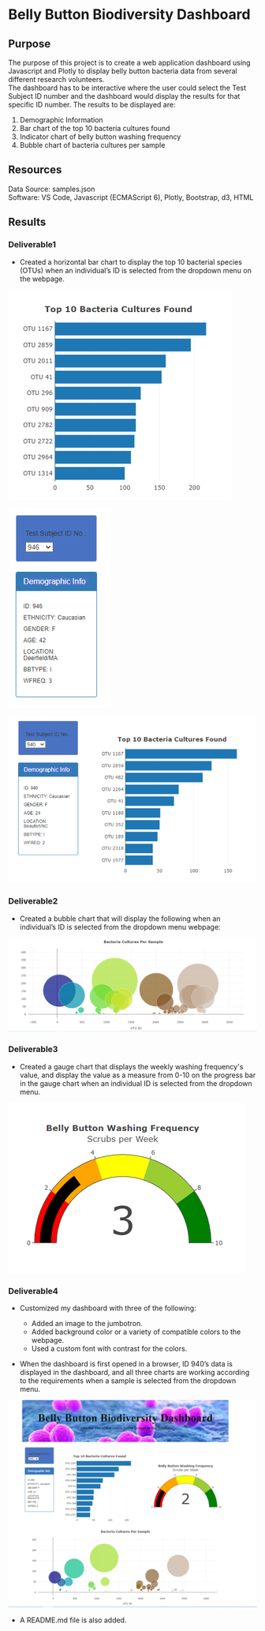 # Belly Button Biodiversity Dashboard

## Purpose
The purpose of this project is to create a web application dashboard using Javascript and Plotly to display belly button bacteria data from several different research volunteers.  
The dashboard has to be interactive where the user could select the Test Subject ID number and the dashboard would display the results for that specific ID number. 
 The results to be displayed are:

1. Demographic Information
2. Bar chart of the top 10 bacteria cultures found
3. Indicator chart of belly button washing frequency
4. Bubble chart of bacteria cultures per sample

## Resources
Data Source: samples.json </br>
Software: VS Code, Javascript (ECMAScript 6), Plotly, Bootstrap, d3, HTML

## Results

### Deliverable1

* Created a horizontal bar chart to display the top 10 bacterial species (OTUs) when an individual’s ID is selected from the dropdown menu on the webpage.

![barchart.PNG](https://github.com/Praveeja-Sasidharan-Suni/BellyButton-Biodiversity/blob/main/images/barchart.PNG?raw=true)

![test-sub-id-select.PNG](https://github.com/Praveeja-Sasidharan-Suni/BellyButton-Biodiversity/blob/main/images/test-sub-id-select.PNG?raw=true)

![d1final.PNG](https://github.com/Praveeja-Sasidharan-Suni/BellyButton-Biodiversity/blob/main/images/d1final.PNG?raw=true)


### Deliverable2

* Created a bubble chart that will display the following when an individual’s ID is selected from the dropdown menu webpage:


![bubble-chart.PNG](https://github.com/Praveeja-Sasidharan-Suni/BellyButton-Biodiversity/blob/main/images/bubble-chart.PNG?raw=true)

### Deliverable3

* Created a gauge chart that displays the weekly washing frequency's value, and display the value as a measure from 0-10 on the progress bar in the gauge chart when an individual ID is selected from the dropdown menu.

![guagechart.PNG](https://github.com/Praveeja-Sasidharan-Suni/BellyButton-Biodiversity/blob/main/images/guagechart.PNG?raw=true)

### Deliverable4

- Customized my dashboard with three of the following:
  - Added an image to the jumbotron.
  - Added background color or a variety of compatible colors to the webpage.
  - Used a custom font with contrast for the colors.

- When the dashboard is first opened in a browser, ID 940’s data is displayed in the dashboard, and all three charts are working according to the requirements when a sample 
is selected from the dropdown menu.

![page-updated.PNG](https://github.com/Praveeja-Sasidharan-Suni/BellyButton-Biodiversity/blob/main/images/page-updated.PNG?raw=true)

* A README.md file is also added.


